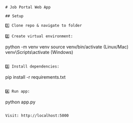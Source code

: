 ```
# Job Portal Web App

## Setup

1️⃣ Clone repo & navigate to folder

2️⃣ Create virtual environment:
```
python -m venv venv
source venv/bin/activate (Linux/Mac)
venv\Scripts\activate (Windows)
```

3️⃣ Install dependencies:
```
pip install -r requirements.txt
```

4️⃣ Run app:
```
python app.py
```

Visit: http://localhost:5000
```
